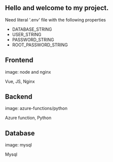 Hello and welcome to my project.
---

Need literal '.env' file with the following properties

- DATABASE_STRING
- USER_STRING
- PASSWORD_STRING
- ROOT_PASSWORD_STRING

Frontend
---

image: node and nginx

Vue, JS, Nginx

Backend
---

image: azure-functions/python

Azure function, Python

Database
---

image: mysql

Mysql